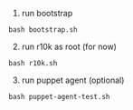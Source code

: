 1. run bootstrap
```
bash bootstrap.sh
```
2. run r10k as root (for now)
```
bash r10k.sh
```
3. run puppet agent (optional)
```
bash puppet-agent-test.sh
```
